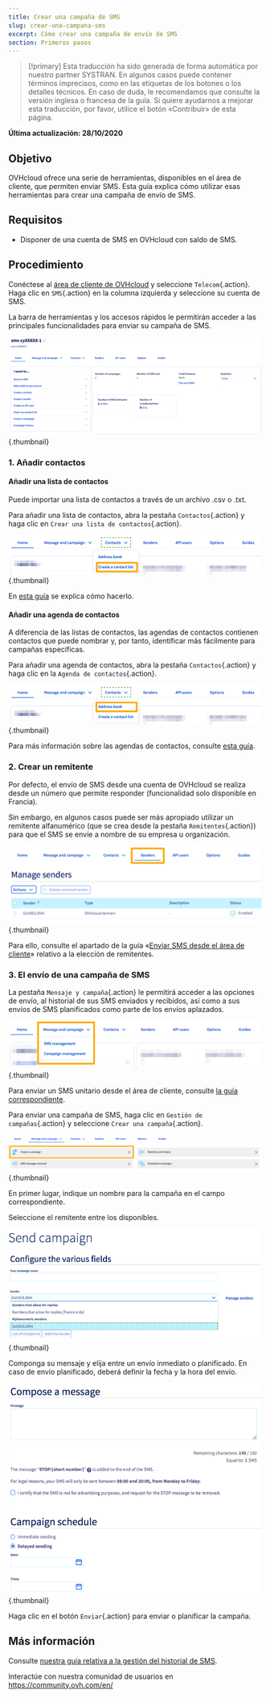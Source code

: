 ```yaml
---
title: Crear una campaña de SMS
slug: crear-una-campana-sms
excerpt: Cómo crear una campaña de envío de SMS
section: Primeros pasos
---
```


> [!primary]
> Esta traducción ha sido generada de forma automática por nuestro partner SYSTRAN. En algunos casos puede contener términos imprecisos, como en las etiquetas de los botones o los detalles técnicos. En caso de duda, le recomendamos que consulte la versión inglesa o francesa de la guía. Si quiere ayudarnos a mejorar esta traducción, por favor, utilice el botón «Contribuir» de esta página.
> 

**Última actualización: 28/10/2020**

## Objetivo

OVHcloud ofrece una serie de herramientas, disponibles en el área de cliente, que permiten enviar SMS. Esta guía explica cómo utilizar esas herramientas para crear una campaña de envío de SMS.

## Requisitos

- Disponer de una cuenta de SMS en OVHcloud con saldo de SMS.

## Procedimiento

Conéctese al [área de cliente de OVHcloud](https://www.ovh.com/auth/?action=gotomanager) y seleccione `Telecom`{.action}. Haga clic en `SMS`{.action} en la columna izquierda y seleccione su cuenta de SMS.

La barra de herramientas y los accesos rápidos le permitirán acceder a las principales funcionalidades para enviar su campaña de SMS.

![firstsms](images/firstsms01.png){.thumbnail}


### 1. Añadir contactos

#### Añadir una lista de contactos

Puede importar una lista de contactos a través de un archivo .csv o .txt.

Para añadir una lista de contactos, abra la pestaña `Contactos`{.action} y haga clic en `Crear una lista de contactos`{.action}. 

![firstsms](images/firstsms03.png){.thumbnail}

En [esta guía](../lista-de-destinatarios-sms/) se explica cómo hacerlo.

#### Añadir una agenda de contactos

A diferencia de las listas de contactos, las agendas de contactos contienen contactos que puede nombrar y, por tanto, identificar más fácilmente para campañas específicas.

Para añadir una agenda de contactos, abra la pestaña `Contactos`{.action} y haga clic en la `Agenda de contactos`{.action}.

![firstsms](images/firstsms04.png){.thumbnail}

Para más información sobre las agendas de contactos, consulte [esta guía](../agenda-de-contactos-de-sms/).

### 2. Crear un remitente

Por defecto, el envío de SMS desde una cuenta de OVHcloud se realiza desde un número que permite responder (funcionalidad solo disponible en Francia). 

Sin embargo, en algunos casos puede ser más apropiado utilizar un remitente alfanumérico (que se crea desde la pestaña `Remitentes`{.action}) para que el SMS se envíe a nombre de su empresa u organización.

![firstsms](images/firstsms05.png){.thumbnail}

Para ello, consulte el apartado de la guía «[Enviar SMS desde el área de cliente](../enviar-sms-desde-el-area-de-cliente/#3-elegir-el-remitente-del-sms)» relativo a la elección de remitentes.

### 3. El envío de una campaña de SMS

La pestaña `Mensaje y campaña`{.action} le permitirá acceder a las opciones de envío, al historial de sus SMS enviados y recibidos, así como a sus envíos de SMS planificados como parte de los envíos aplazados.

![firstsms](images/firstsms02.png){.thumbnail}

Para enviar un SMS unitario desde el área de cliente, consulte [la guía correspondiente](../enviar-sms-desde-el-area-de-cliente/).

Para enviar una campaña de SMS, haga clic en `Gestión de campañas`{.action} y seleccione `Crear una campaña`{.action}.

![firstsms](images/firstsms06.png){.thumbnail}

En primer lugar, indique un nombre para la campaña en el campo correspondiente.

Seleccione el remitente entre los disponibles.

![firstsms](images/firstsms07.png){.thumbnail}

Componga su mensaje y elija entre un envío inmediato o planificado. En caso de envío planificado, deberá definir la fecha y la hora del envío.

![firstsms](images/firstsms08.png){.thumbnail}

Haga clic en el botón `Enviar`{.action} para enviar o planificar la campaña.


## Más información

Consulte [nuestra guía relativa a la gestión del historial de SMS](../historial-de-envios/).

Interactúe con nuestra comunidad de usuarios en <https://community.ovh.com/en/>
